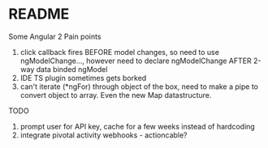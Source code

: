 # README

 Some Angular 2 Pain points

 1. click callback fires BEFORE model changes, so need to use ngModelChange..., however need to declare ngModelChange AFTER 2-way data binded ngModel
 2. IDE TS plugin sometimes gets borked
 3. can't iterate (*ngFor) through object of the box, need to make a pipe to convert object to array. Even the new Map datastructure.

TODO
 1. prompt user for API key, cache for a few weeks instead of hardcoding
 2. integrate pivotal activity webhooks - actioncable?
